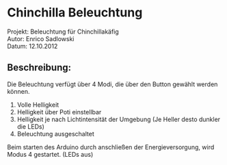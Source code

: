 <h1>Chinchilla Beleuchtung</h1>
Projekt: Beleuchtung für Chinchillakäfig<br />
Autor: Enrico Sadlowski<br />
Datum: 12.10.2012<br />
<h2>Beschreibung:</h2>
Die Beleuchtung verfügt über 4 Modi, die über den Button gewählt werden können.
<ol>
<li>Volle Helligkeit</li>
<li>Helligkeit über Poti einstellbar</li>
<li>Helligkeit je nach Lichtintensität der Umgebung (Je Heller desto dunkler die LEDs)</li>
<li>Beleuchtung ausgeschaltet</li>
</ol>
Beim starten des Arduino durch anschließen der Energieversorgung, wird Modus 4 gestartet. (LEDs aus) 
